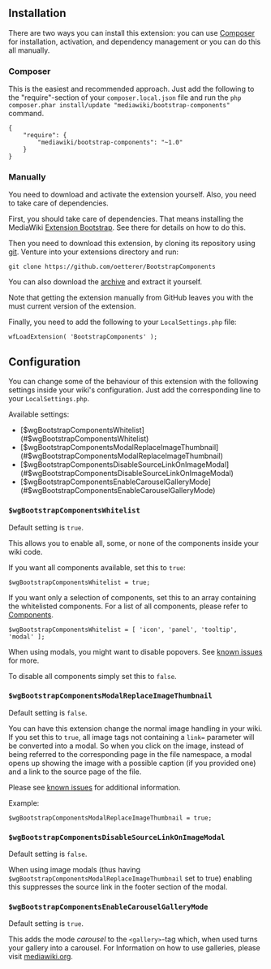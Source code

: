 ## Installation
There are two ways you can install this extension: you can use [Composer]
for installation, activation, and dependency management or you can do this
all manually.

### Composer
This is the easiest and recommended approach. Just add the following to
the "require"-section of your `composer.local.json` file and run the
`php composer.phar install/update "mediawiki/bootstrap-components"` command.

```
{
	"require": {
		"mediawiki/bootstrap-components": "~1.0"
	}
}
```

### Manually
You need to download and activate the extension yourself. Also, you need to
take care of dependencies.

First, you should take care of dependencies. That means installing
the MediaWiki [Extension Bootstrap][BootstrapExtension]. See there
for details on how to do this.

Then you need to download this extension, by cloning its repository
using [git][Git]. Venture into your extensions directory and run:

```
git clone https://github.com/oetterer/BootstrapComponents
```

You can also download the [archive][GitArchive] and extract it yourself.

Note that getting the extension manually from GitHub leaves you with the
must current version of the extension.

Finally, you need to add the following to your `LocalSettings.php` file:

```
wfLoadExtension( 'BootstrapComponents' );
```

## Configuration
You can change some of the behaviour of this extension with the
following settings inside your wiki's configuration. Just add the
corresponding line to your `LocalSettings.php`.

Available settings:
* [$wgBootstrapComponentsWhitelist](#$wgBootstrapComponentsWhitelist)
* [$wgBootstrapComponentsModalReplaceImageThumbnail](#$wgBootstrapComponentsModalReplaceImageThumbnail)
* [$wgBootstrapComponentsDisableSourceLinkOnImageModal](#$wgBootstrapComponentsDisableSourceLinkOnImageModal)
* [$wgBootstrapComponentsEnableCarouselGalleryMode](#$wgBootstrapComponentsEnableCarouselGalleryMode)

### `$wgBootstrapComponentsWhitelist`
Default setting is `true`.

This allows you to enable all, some, or none of the components inside
your wiki code.

If you want all components available, set this to `true`:
```
$wgBootstrapComponentsWhitelist = true;
```

If you want only a selection of components, set this to an array
containing the whitelisted components. For a list of all components,
please refer to [Components].
```
$wgBootstrapComponentsWhitelist = [ 'icon', 'panel', 'tooltip', 'modal' ];
```

When using modals, you might want to disable popovers. See
[known issues][KnownIssues] for more.

To disable all components simply set this to `false`.

### `$wgBootstrapComponentsModalReplaceImageThumbnail`
Default setting is `false`.

You can have this extension change the normal image handling in your
wiki. If you set this to `true`, all image tags not containing a `link=`
parameter will be converted into a modal. So when you click on the image,
instead of being referred to the corresponding page in the file namespace,
a modal opens up showing the image with a possible caption (if you
provided one) and a link to the source page of the file.

Please see [known issues][KnownIssues] for additional information.

Example:
```
$wgBootstrapComponentsModalReplaceImageThumbnail = true;
```

### `$wgBootstrapComponentsDisableSourceLinkOnImageModal`
Default setting is `false`.

When using image modals (thus having
`$wgBootstrapComponentsModalReplaceImageThumbnail` set to true) enabling
this suppresses the source link in the footer section of the modal.

### `$wgBootstrapComponentsEnableCarouselGalleryMode`
Default setting is `true`.

This adds the mode _carousel_ to the `<gallery>`-tag which, when used
turns your gallery into a carousel. For Information on how to use
galleries, please visit [mediawiki.org][Gallery].

[Composer]: https://getcomposer.org/
[Git]: https://git-scm.com/
[GitArchive]: https://github.com/oetterer/BootstapComponents/archive/master.zip
[BootstrapExtension]: https://www.mediawiki.org/wiki/Extension:Bootstrap
[Components]: docs/components.md
[KnownIssues]: docs/known-issues.md
[Gallery]: https://www.mediawiki.org/wiki/Help:Images#Rendering_a_gallery_of_images
